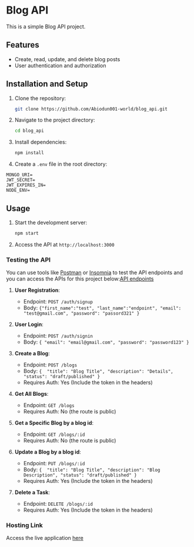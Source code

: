 # Blog API

This is a simple Blog API project.

## Features

- Create, read, update, and delete blog posts
- User authentication and authorization

## Installation and Setup

1. Clone the repository:
    ```bash
    git clone https://github.com/Abiodun001-world/blog_api.git
    ```
2. Navigate to the project directory:
    ```bash
    cd blog_api
    ```
3. Install dependencies:
    ```bash
    npm install
    ```

4. Create a `.env` file in the root directory:

```PORT=
MONGO_URI=
JWT_SECRET=
JWT_EXPIRES_IN=
NODE_ENV=
```

## Usage

1. Start the development server:
    ```bash
    npm start
    ```
2. Access the API at `http://localhost:3000`

### Testing the API

You can use tools like [Postman](https://www.postman.com/) or [Insomnia](https://insomnia.rest/) to test the API endpoints and you can access the APIs for this project below:[API endpoints](https://documenter.getpostman.com/view/28730642/2sAYJ4hzpz)

1. **User Registration**:

   - Endpoint: `POST /auth/signup`
   - Body: `{"first_name":"test", "last_name":"endpoint", "email": "test@gmail.com", "password": "passord321" }`

2. **User Login**:

   - Endpoint: `POST /auth/signin`
   - Body: `{ "email": "email@gmail.com", "password": "password123" }`

3. **Create a Blog**:

   - Endpoint: `POST /blogs`
   - Body: `{  "title": "Blog Title", "description": "Details", "status": "draft/published" }`
   - Requires Auth: Yes (Include the token in the headers)

4. **Get All Blogs**:

   - Endpoint: `GET /blogs`
   - Requires Auth: No (the route is public)

5. **Get a Specific Blog by a blog id**:

   - Endpoint: `GET /blogs/:id`
   - Requires Auth: No (the route is public)

6. **Update a Blog by a blog id**:

   - Endpoint: `PUT /blogs/:id`
   - Body: `{  "title": "Blog Title", "description": "Blog Description", "status": "draft/published" }`
   - Requires Auth: Yes (Include the token in the headers)

7. **Delete a Task**:
   - Endpoint: `DELETE /blogs/:id`
   - Requires Auth: Yes (Include the token in the headers)

### Hosting Link

Access the live application [here](https://blog-api-wkre.onrender.com)
